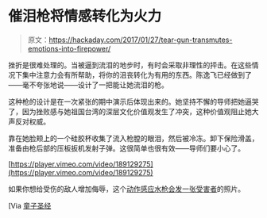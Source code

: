 # 催泪枪将情感转化为火力

> 原文：<https://hackaday.com/2017/01/27/tear-gun-transmutes-emotions-into-firepower/>

挫折是很难处理的。当被逼到流泪的地步时，有时会采取非理性的抨击。在这些情况下集中注意力会有所帮助，将你的沮丧转化为有用的东西。陈逸飞已经做到了——毫不夸张地说——设计了一把能让她流泪的枪。

这种枪的设计是在一次紧张的期中演示后体现出来的。她坚持不懈的导师把她逼哭了，因为挫败感与她祖国台湾的深层文化价值观发生了冲突，这种价值观阻止她大声反对权威。

靠在她脸颊上的一个硅胶杯收集了流入枪膛的眼泪，然后被冷冻。卸下保险滑盖，准备由枪后部的压板扳机发射子弹。这很简单也很有效——导师们要小心了。

[https://player.vimeo.com/video/189129275](https://player.vimeo.com/video/189129275)

如果你想给受伤的敌人增加侮辱，这个[动作感应水枪会发一张受害者](http://hackaday.com/2015/06/22/motion-sensing-water-gun-tweets-photos-to-embarrass-enemies/)的照片。

[Via [童子圣经](https://www.facebook.com/LADbible/videos/3052751424772027/?autoplay_reason=all_page_organic_allowed&video_container_type=0&video_creator_product_type=2&app_id=2392950137&live_video_guests=0)